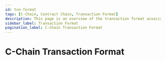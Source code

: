 ```yaml
---
id: txn-format
tags: [C-Chain, Contract Chain, Transaction Format]
description: This page is an overview of the transaction format associated with AvalancheGo C-Chain API. 
sidebar_label: Transaction Format
pagination_label: C-Chain Transaction Format
---
```

# C-Chain Transaction Format
